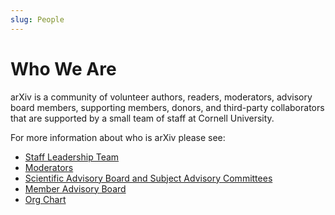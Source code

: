 ```yaml
---
slug: People
---
```


# Who We Are

arXiv is a community of volunteer authors, readers, moderators, advisory board members, supporting members, donors, and third-party collaborators that are supported by a small team of staff at Cornell University.

For more information about who is arXiv please see:

- [Staff Leadership Team](leadership_team)
- [Moderators](/moderators/)
- [Scientific Advisory Board and Subject Advisory Committees](/help/scientific_ad_board)
- [Member Advisory Board](https://confluence.cornell.edu/display/arxivpub/Member+Advisory+Board)
- [Org Chart](https://confluence.cornell.edu/download/attachments/340886427/arXiv-org-January2019.pdf?version=1&modificationDate=1546891957674&api=v2)
